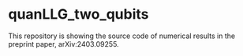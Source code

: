 # quanLLG_two_qubits
This repository is showing the source code of numerical results in the preprint paper, arXiv:2403.09255. 

